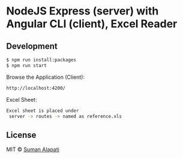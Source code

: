 # NodeJS Express (server) with Angular CLI (client), Excel Reader 


## Development
```bash
$ npm run install:packages
$ npm run start
```

Browse the Application (Client):
```bash
http://localhost:4200/
```

Excel Sheet:
```bash
Excel sheet is placed under 
 server -> routes -> named as reference.xls
```

## License

MIT © [Suman Alapati](sumanalapati@gmail.com)
